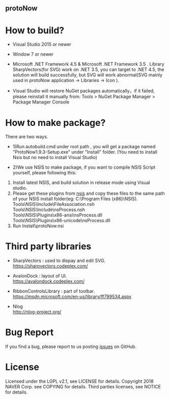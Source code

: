 protoNow
---------------------

# How to build?
* Visual Studio 2015 or newer    

* Window 7 or newer     

* Microsoft .NET Framework 4.5 & Microsoft .NET Framework 3.5 .  Library SharpVectors(for SVG) work on .NET 3.5, you can target to .NET 4.5, the solution will build successfully, but SVG will work abnormal(SVG mainly used in protoNow application -> Libraries -> Icon ).   

* Visual Studio will restore NuGet packages automatically，if it failed, please reinstall it manually from: Tools > NuGet Package Manager > Package Manager Console    

# How to make package?
There are two ways.
* 1)Run autobuild.cmd under root path , you will get a package named "ProtoNow1.9.3-Setup.exe" under "Install" folder. (You need to install Nsis but no need to install Visual Studio)

* 2)We use NSIS to make package, if you want to compile NSIS Script yourself, please following this:
1. Install latest NSIS, and build solution in release mode using Visual studio.
2. Please get these plugins from [nsis](http://nsis.sourceforge.net/Main_Page) and copy these files to the same path of your NSIS install folder(eg: C:\Program Files (x86)\NSIS).  
   Tools\NSIS\Include\FileAssociation.nsh  
   Tools\NSIS\Include\nsProcess.nsh    
   Tools\NSIS\Plugins\x86-ansi\nsProcess.dll   
   Tools\NSIS\Plugins\x86-unicode\nsProcess.dll   
 3. Run Install\protoNow.nsi   
 
 # Third party libraries
 * SharpVectors : used to dispay and edit SVG.    
  https://sharpvectors.codeplex.com/   
  

 * AvalonDock : layout of UI.   
  https://avalondock.codeplex.com/    
   
 
  
 * RibbonControlsLibrary : part of toolbar.       
 https://msdn.microsoft.com/en-us/library/ff799534.aspx   
 
 
 * Nlog   
  http://nlog-project.org/    
 
 
 # Bug Report
 If you find a bug, please report to us posting [issues](https://github.com/naver/protonow/issues) on GitHub.
 
 # License
 Licensed under the LGPL v2.1, see LICENSE for details.
 Copyright 2018 NAVER Corp. see COPYING for details.
 Third parties licenses, see NOTICE for details.
 

